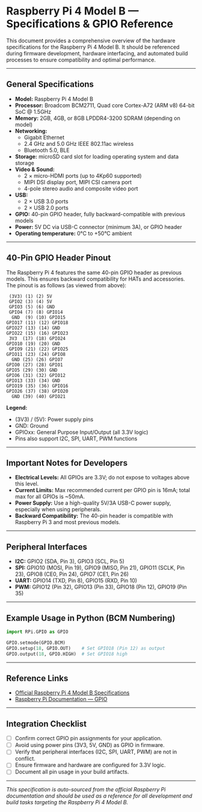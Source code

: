 # Raspberry Pi 4 Model B — Specifications & GPIO Reference

This document provides a comprehensive overview of the hardware specifications for the Raspberry Pi 4 Model B. It should be referenced during firmware development, hardware interfacing, and automated build processes to ensure compatibility and optimal performance.

---

## General Specifications

- **Model:** Raspberry Pi 4 Model B
- **Processor:** Broadcom BCM2711, Quad core Cortex-A72 (ARM v8) 64-bit SoC @ 1.5GHz
- **Memory:** 2GB, 4GB, or 8GB LPDDR4-3200 SDRAM (depending on model)
- **Networking:**
  - Gigabit Ethernet
  - 2.4 GHz and 5.0 GHz IEEE 802.11ac wireless
  - Bluetooth 5.0, BLE
- **Storage:** microSD card slot for loading operating system and data storage
- **Video & Sound:**
  - 2 × micro-HDMI ports (up to 4Kp60 supported)
  - MIPI DSI display port, MIPI CSI camera port
  - 4-pole stereo audio and composite video port
- **USB:**
  - 2 × USB 3.0 ports
  - 2 × USB 2.0 ports
- **GPIO:** 40-pin GPIO header, fully backward-compatible with previous models
- **Power:** 5V DC via USB-C connector (minimum 3A), or GPIO header
- **Operating temperature:** 0°C to +50°C ambient

---

## 40-Pin GPIO Header Pinout

The Raspberry Pi 4 features the same 40-pin GPIO header as previous models. This ensures backward compatibility for HATs and accessories. The pinout is as follows (as viewed from above):

```
 (3V3) (1) (2) 5V
 GPIO2 (3) (4) 5V
 GPIO3 (5) (6) GND
 GPIO4 (7) (8) GPIO14
  GND  (9) (10) GPIO15
GPIO17 (11) (12) GPIO18
GPIO27 (13) (14) GND
GPIO22 (15) (16) GPIO23
 3V3  (17) (18) GPIO24
GPIO10 (19) (20) GND
 GPIO9 (21) (22) GPIO25
GPIO11 (23) (24) GPIO8
  GND (25) (26) GPIO7
GPIO0 (27) (28) GPIO1
GPIO5 (29) (30) GND
GPIO6 (31) (32) GPIO12
GPIO13 (33) (34) GND
GPIO19 (35) (36) GPIO16
GPIO26 (37) (38) GPIO20
  GND (39) (40) GPIO21
```

**Legend:**
- (3V3) / (5V): Power supply pins
- GND: Ground
- GPIOxx: General Purpose Input/Output (all 3.3V logic)
- Pins also support I2C, SPI, UART, PWM functions

---

## Important Notes for Developers

- **Electrical Levels:** All GPIOs are 3.3V; do not expose to voltages above this level.
- **Current Limits:** Max recommended current per GPIO pin is 16mA; total max for all GPIOs is ~50mA.
- **Power Supply:** Use a high-quality 5V/3A USB-C power supply, especially when using peripherals.
- **Backward Compatibility:** The 40-pin header is compatible with Raspberry Pi 3 and most previous models.

---

## Peripheral Interfaces

- **I2C:** GPIO2 (SDA, Pin 3), GPIO3 (SCL, Pin 5)
- **SPI:** GPIO10 (MOSI, Pin 19), GPIO9 (MISO, Pin 21), GPIO11 (SCLK, Pin 23), GPIO8 (CE0, Pin 24), GPIO7 (CE1, Pin 26)
- **UART:** GPIO14 (TXD, Pin 8), GPIO15 (RXD, Pin 10)
- **PWM:** GPIO12 (Pin 32), GPIO13 (Pin 33), GPIO18 (Pin 12), GPIO19 (Pin 35)

---

## Example Usage in Python (BCM Numbering)

```python
import RPi.GPIO as GPIO

GPIO.setmode(GPIO.BCM)
GPIO.setup(18, GPIO.OUT)    # Set GPIO18 (Pin 12) as output
GPIO.output(18, GPIO.HIGH)  # Set GPIO18 high
```

---

## Reference Links

- [Official Raspberry Pi 4 Model B Specifications](https://www.raspberrypi.com/products/raspberry-pi-4-model-b/specifications/)
- [Raspberry Pi Documentation — GPIO](https://www.raspberrypi.com/documentation/computers/raspberry-pi.html#gpio-and-the-40-pin-header)

---

## Integration Checklist

- [ ] Confirm correct GPIO pin assignments for your application.
- [ ] Avoid using power pins (3V3, 5V, GND) as GPIO in firmware.
- [ ] Verify that peripheral interfaces (I2C, SPI, UART, PWM) are not in conflict.
- [ ] Ensure firmware and hardware are configured for 3.3V logic.
- [ ] Document all pin usage in your build artifacts.

---

*This specification is auto-sourced from the official Raspberry Pi documentation and should be used as a reference for all development and build tasks targeting the Raspberry Pi 4 Model B.*